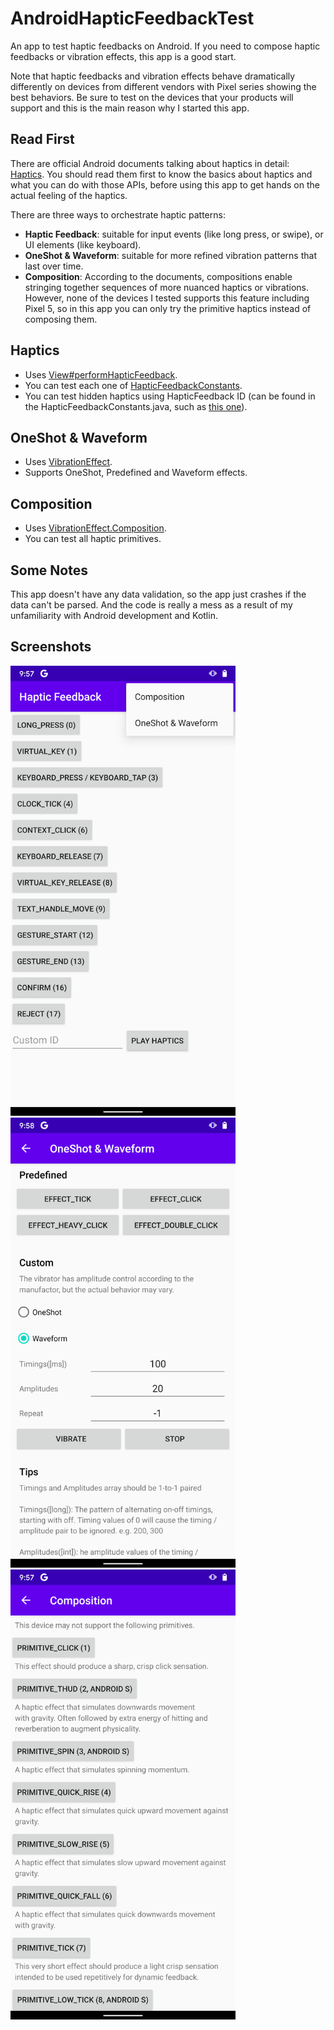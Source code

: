 # AndroidHapticFeedbackTest
An app to test haptic feedbacks on Android. If you need to compose haptic feedbacks or vibration effects, this app is a good start.

Note that haptic feedbacks and vibration effects behave dramatically differently on devices from different vendors with Pixel series showing the best behaviors. Be sure to test on the devices that your products will support and this is the main reason why I started this app.

## Read First
There are official Android documents talking about haptics in detail: [Haptics](https://source.android.com/devices/input/haptics). You should read them first to know the basics about haptics and what you can do with those APIs, before using this app to get hands on the actual feeling of the haptics.

There are three ways to orchestrate haptic patterns: 
- **Haptic Feedback**: suitable for input events (like long press, or swipe), or UI elements (like keyboard).
- **OneShot & Waveform**: suitable for more refined vibration patterns that last over time.
- **Composition**: According to the documents, compositions enable stringing together sequences of more nuanced haptics or vibrations. However, none of the devices I tested supports this feature including Pixel 5, so in this app you can only try the primitive haptics instead of composing them.

## Haptics
- Uses [View#performHapticFeedback](https://developer.android.com/reference/android/view/View#performHapticFeedback(int)).
- You can test each one of [HapticFeedbackConstants](https://developer.android.com/reference/android/view/HapticFeedbackConstants).
- You can test hidden haptics using HapticFeedback ID (can be found in the HapticFeedbackConstants.java, such as [this one](https://cs.android.com/android/platform/superproject/+/master:frameworks/base/core/java/android/view/HapticFeedbackConstants.java)).

## OneShot & Waveform
- Uses [VibrationEffect](https://developer.android.com/reference/android/os/VibrationEffect).
- Supports OneShot, Predefined and Waveform effects.

## Composition
- Uses [VibrationEffect.Composition](https://developer.android.com/reference/kotlin/android/os/VibrationEffect.Composition).
- You can test all haptic primitives.

## Some Notes
This app doesn't have any data validation, so the app just crashes if the data can't be parsed. And the code is really a mess as a result of my unfamiliarity with Android development and Kotlin.

## Screenshots
<img src="https://raw.githubusercontent.com/PBBB/AndroidHapticFeedbackTest/master/readme/Haptics.png" width="360">   <img src="https://raw.githubusercontent.com/PBBB/AndroidHapticFeedbackTest/master/readme/OneShotWaveform.png" width="360">   <img src="https://raw.githubusercontent.com/PBBB/AndroidHapticFeedbackTest/master/readme/Composition.png" width="360">